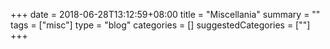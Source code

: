 +++ 
date = 2018-06-28T13:12:59+08:00
title = "Miscellania"
summary = ""
tags = ["misc"]
type = "blog"
categories = []
suggestedCategories = [""]
+++